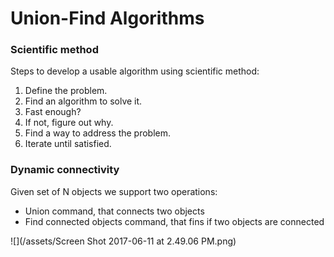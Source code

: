 # Union-Find Algorithms

### Scientific method

Steps to develop a usable algorithm using scientific method:

1. Define the problem.
2. Find an algorithm to solve it.
3. Fast enough?
4. If not, figure out why.
5. Find a way to address the problem.
6. Iterate until satisfied.

### Dynamic connectivity

Given set of N objects we support two operations: 

* Union command, that connects two objects
* Find connected objects command, that fins if two objects are connected

![](/assets/Screen Shot 2017-06-11 at 2.49.06 PM.png)





